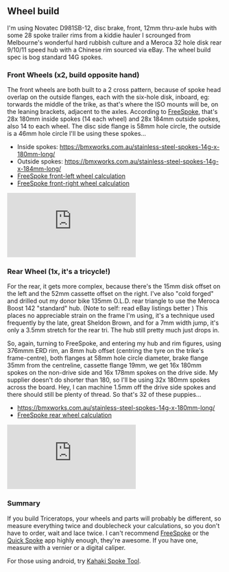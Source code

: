 ## Wheel build
I'm using Novatec D981SB-12, disc brake, front, 12mm thru-axle hubs with some 28 spoke trailer rims from a kiddie hauler I scrounged from Melbourne's 
wonderful hard rubbish culture and a Meroca 32 hole disk rear 9/10/11 speed hub with a Chinese rim sourced via eBay. The wheel build spec is bog standard 
14G spokes.

### Front Wheels (x2, build opposite hand)
The front wheels are both built to a 2 cross pattern, because of spoke head overlap on the outside flanges, each with the six-hole disk, inboard, 
eg: torwards the middle of the trike, as that's where the ISO mounts will be, on the leaning brackets, adjacent to the axles. According to 
[FreeSpoke](https://kstoerz.com/freespoke/), that's 28x 180mm inside spokes (14 each wheel) and 28x 184mm outside spokes, also 14 to each wheel. 
The disc side flange is 58mm hole circle, the outside is a 46mm hole circle I'll be using these spokes...
- Inside spokes: https://bmxworks.com.au/stainless-steel-spokes-14g-x-180mm-long/
- Outside spokes: https://bmxworks.com.au/stainless-steel-spokes-14g-x-184mm-long/
- [FreeSpoke front-left wheel calculation](https://kstoerz.com/freespoke/?link=1&e=392&oL=2&oR=2&wL=19&wR=35&dL=46&dR=58&s=2.6&ho=-8&n=28&xL=2&xR=2)
- [FreeSpoke front-right wheel calculation](https://kstoerz.com/freespoke/?link=1&e=392&oL=2&oR=2&wL=35&wR=19&dL=46&dR=58&s=2.6&ho=8&n=28&xL=2&xR=2)

![Front-left wheel, outside view](https://kstoerz.com/freespoke/render_lacing.php?n=28&xl=2&xr=2&pcdl=46&pcdr=58&erd=392&anchor=erdtop&demo=0&side=L&label=Left%20Side)

### Rear Wheel (1x, it's a tricycle!)
For the rear, it gets more complex, because there's the 15mm disk offset on the left and the 52mm cassette offset on the right. I've also "cold forged" 
and drilled out my donor bike 135mm O.L.D. rear triangle to use the Meroca Boost 142 "standard" hub. (Note to self: read eBay listings better <rolleyes>)
This places no appreciable strain on the frame I'm using, it's a technique used frequently by the late, great Sheldon Brown, and for a 7mm width jump, 
it's only a 3.5mm stretch for the rear tri. The hub still pretty much just drops in.

So, again, turning to FreeSpoke, and entering my hub and rim figures, using 376mmm ERD rim, an 8mm hub offset (centring the tyre on the trike's 
frame-centre), both flanges at 58mm hole circle diameter, brake flange 35mm from the centreline, cassette flange 19mm, we get 16x 180mm spokes on 
the non-drive side and 16x 178mm spokes on the drive side. My supplier doesn't do shorter than 180, so I'll be using 32x 180mm spokes across the board. 
Hey, I can machine 1.5mm off the drive side spokes and there should still be plenty of thread. So that's 32 of these puppies...
 - https://bmxworks.com.au/stainless-steel-spokes-14g-x-180mm-long/
 - [FreeSpoke rear wheel calculation](https://kstoerz.com/freespoke/?link=1&e=376&oL=2&oR=2&wL=35&wR=19&dL=58&dR=58&s=2.6&n=32&xL=3&xR=3)
 
 ![Rear wheel, Non- drive side view](https://kstoerz.com/freespoke/render_lacing.php?n=32&xl=3&xr=3&pcdl=58&pcdr=58&erd=376&anchor=erdtop&demo=0&side=L&label=Left%20Side)

### Summary
If you build Triceratops, your wheels and parts will probably be different, so measure everything twice and doublecheck your calculations, so you don't 
have to order, wait and lace twice. I can't recommend [FreeSpoke](https://kstoerz.com/freespoke/) or the [Quick Spoke](https://apps.apple.com/au/app/quick-spoke/id589284222) app highly enough, they're awesome. 
If you have one, measure with a vernier or a digital caliper.
 
For those using android, try [Kahaki Spoke Tool](https://play.google.com/store/apps/details?id=pl.kahaki.spoketool&hl=en_US&gl=US&pli=1).
